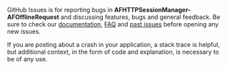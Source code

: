 GitHub Issues is for reporting bugs in **AFHTTPSessionManager-AFOfflineRequest** and discussing features, bugs and general feedback. Be sure to check our [documentation](http://cocoadocs.org/docsets/AFHTTPSessionManager-AFOfflineRequest), [FAQ](https://github.com/AFHTTPSessionManager-AFOfflineRequest/AFHTTPSessionManager-AFOfflineRequest/wiki/FAQ) and [past issues](https://github.com/AFHTTPSessionManager-AFOfflineRequest/AFHTTPSessionManager-AFOfflineRequest/issues?state=closed) before opening any new issues.

If you are posting about a crash in your application, a stack trace is helpful, but additional context, in the form of code and explanation, is necessary to be of any use.